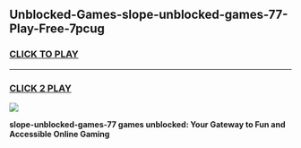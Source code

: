 
## Unblocked-Games-slope-unblocked-games-77-Play-Free-7pcug
<h3>
<a href="https://premium76.site?title=slope-unblocked-games-77&ref=18A">CLICK TO PLAY</a></h3>
<hr>

<h3>
<a href="https://premium76.site?title=slope-unblocked-games-77&ref=18A">CLICK 2 PLAY</a>
  
</h3>

<a href="https://premium76.site?title=slope-unblocked-games-77&ref=18A"><img src="https://clearcache.store/games.png"></a>


**slope-unblocked-games-77 games unblocked: Your Gateway to Fun and Accessible Online Gaming**

